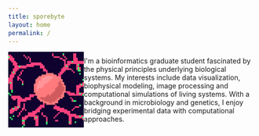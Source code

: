 ```yaml
---
title: sporebyte
layout: home
permalink: /
---
```


<html>
  <head>
  </head>
  <style>
  .container {
  display: flex;
  align-items: center;
  justify-content: center
}
    img {
    width: 100;
    height: 100;
    float: left;
  }
  
  .text {
    float: left;
  }
  </style>
  <body>
    <div class="container">
      <div class="image">
       <img src="profile.png">
      </div>
      <div class="text">
        I'm a bioinformatics graduate student fascinated by the physical principles underlying biological systems. My interests include data visualization, biophysical modeling, image processing and computational simulations of living systems. With a background in microbiology and genetics, I enjoy bridging experimental data with computational approaches.
      </div>
    </div>
  </body>
</html>
